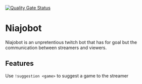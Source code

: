 [![Quality Gate Status](https://sonarcloud.io/api/project_badges/measure?project=Niajobot_niajobot&metric=alert_status)](https://sonarcloud.io/dashboard?id=Niajobot_niajobot)

# Niajobot
Niajobot is an unpretentious twitch bot that has for goal but the communication between streamers and viewers.

## Features
Use `!suggestion <game>` to suggest a game to the streamer